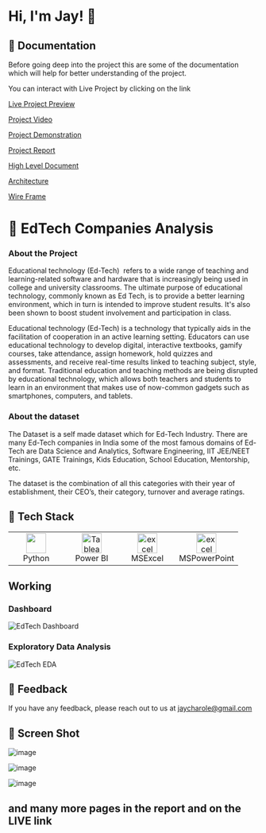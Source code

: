 # Hi, I'm Jay! 👋

## 🚀 Documentation

Before going deep into the project this are some of the documentation which will help for better understanding of the project. 

You can interact with Live Project by clicking on the link 

[Live Project Preview](https://linktodocumentation) 

[Project Video](https://youtu.be/R-VNhLwEgUY)

[Project Demonstration](https://linktodocumentation)

[Project Report](https://github.com/Jaycharole/EdTech-Company-Analysis/blob/main/Documentation/EdTech%20Companies%20Report.pdf)

[High Level Document](https://github.com/Jaycharole/EdTech-Company-Analysis/blob/main/Documentation/EdTech%20Analysis%20-%20High%20Level%20Document%20(HLD).pdf)

[Architecture](https://github.com/Jaycharole/EdTech-Company-Analysis/blob/main/Documentation/EduTech%20Analysis%20Architecture%20Document.pdf)

[Wire Frame](https://github.com/Jaycharole/EdTech-Company-Analysis/blob/main/Documentation/EdTech%20Wireframe.pdf)

# 🚀 EdTech Companies Analysis

### About the Project

Educational technology (Ed-Tech)  refers to a wide range of teaching and learning-related software and hardware that is increasingly being used in college and university classrooms. The ultimate purpose of educational technology, commonly known as Ed Tech, is to provide a better learning environment, which in turn is intended to improve student results. It's also been shown to boost student involvement and participation in class.

Educational technology (Ed-Tech) is a technology that typically aids in the facilitation of cooperation in an active learning setting. Educators can use educational technology to develop digital, interactive textbooks, gamify courses, take attendance, assign homework, hold quizzes and assessments, and receive real-time results linked to teaching subject, style, and format. Traditional education and teaching methods are being disrupted by educational technology, which allows both teachers and students to learn in an environment that makes use of now-common gadgets such as smartphones, computers, and tablets.


### About the dataset

The Dataset is a self made dataset which for Ed-Tech Industry. There are many Ed-Tech companies in India some of the most famous domains of Ed-Tech are Data Science and Analytics, Software Engineering, IIT JEE/NEET Trainings, GATE Trainings, Kids Education, School Education, Mentorship, etc.

The dataset is the combination of all this categories with their year of establishment, their CEO’s, their category, turnover and average ratings.


## 🚀 Tech Stack

<table align="center">
  <tr>
    <td align="center" width="96">
     <a href="#" target="_blank">
      <img loading="lazy" src="https://upload.wikimedia.org/wikipedia/commons/thumb/c/c3/Python-logo-notext.svg/2048px-Python-logo-notext.svg.png" width="40" height="40"/> 
    </a>
    <br/>Python
   </td>
   <td align="center" width="96">
      <a href="#">
        <a href="https://www.python.org" target="_blank"> <img loading="lazy" src="https://static.wikia.nocookie.net/logopedia/images/8/8c/Kisspng-power-bi-business-intelligence-microsoft-azure-mic-office-365-d-nieuwe-cloud-omgeving-dynamics-on-5be7b365088c80.991032501541911397035.png/revision/latest/scale-to-width-down/1504?cb=20200213050332" alt="Tableau" width="40" height="40"/>
      </a>
      <br>Power BI
    </td>
   <td align="center" width="96">
    <a href="#" target="_blank"> 
     <img loading="lazy" src="https://webobjects2.cdw.com/is/image/CDW/5300125?$product-main$" alt="excel" width="40" height="40"/>
    </a>
    <br/>MSExcel
   </td>
   <td align="center" width="96">
      <a href="#">
        <a href="https://www.python.org" target="_blank"> <img loading="lazy" src="https://i.pcmag.com/imagery/reviews/00InVWTsLrQWxxCpsQMKFcl-5.1569482071.fit_scale.size_760x427.jpg" alt="excel" width="40" height="40"/>
      </a>
      <br>MSPowerPoint
    </td>
  </tr>
</table>

## Working

### Dashboard

![EdTech Dashboard](https://user-images.githubusercontent.com/49811782/173003669-4082405a-107f-4280-9aa5-7958fb0ba0dd.gif)

### Exploratory Data Analysis

![EdTech EDA](https://user-images.githubusercontent.com/49811782/173003700-9cca72d1-736e-421a-a487-8dc483f11e5d.gif)

## 🚀 Feedback

If you have any feedback, please reach out to us at jaycharole@gmail.com

## 🚀 Screen Shot

![image](https://user-images.githubusercontent.com/49811782/172945187-0e05c151-7f5d-49bf-9044-4fdcefd9574c.png)

![image](https://user-images.githubusercontent.com/49811782/172945233-bf013dbe-7d0b-49cf-ad78-fd9c23607dde.png)

![image](https://user-images.githubusercontent.com/49811782/172945273-23fa1f1c-2455-4c1e-80ff-682ac9448450.png)

## and many more pages in the report and on the LIVE link
